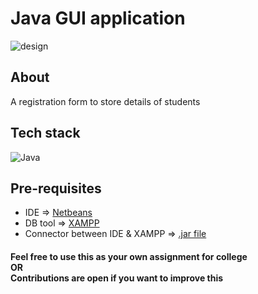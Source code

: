# Java GUI application

![design](https://github.com/aumii01codes/registration/assets/116259393/fcbf0780-9970-4104-aeda-2e4ad7be526f)

## About
A registration form to store details of students

## Tech stack
![Java](https://img.shields.io/badge/java-%23ED8B00.svg?style=for-the-badge&logo=openjdk&logoColor=white)

## Pre-requisites
- IDE => [Netbeans](https://netbeans.apache.org/front/main/download/nb21/)
- DB tool => [XAMPP](https://www.apachefriends.org/)
- Connector between IDE & XAMPP => [.jar file](https://dev.mysql.com/downloads/connector/j/)

#### Feel free to use this as your own assignment for college<br />OR<br />Contributions are open if you want to improve this
